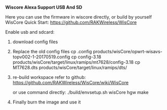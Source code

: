 **Wiscore Alexa Support USB And SD**

Here you can use the firmware in wiscore directly, or build by yourself
WisCore Quick Start: https://github.com/RAKWireless/WisCore

Enable usb and sdcard:
1. download config files
2. Replace the old config files
     cp .config products/wisCore/opwrt-wisavs-topv002-1-20170519.config
     cp config-3.18 products/wisCore/target/linux/ramips/mt7628/config-3.18
     cp MT7628.dts products/wisCore/target/linux/ramips/dts/

3. re-build workspace
     refer to github: https://github.com/RAKWireless/WisCore/wiki/WisCore

     or use command directly:
     ./build/envsetup.sh wisCore hgw
     make

4. Finally burn the image and use it
